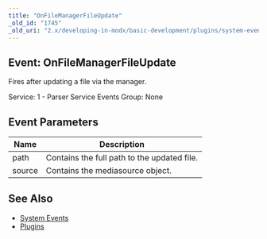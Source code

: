 ```yaml
---
title: "OnFileManagerFileUpdate"
_old_id: "1745"
_old_uri: "2.x/developing-in-modx/basic-development/plugins/system-events/onfilemanagerfileupdate"
---
```


## Event: OnFileManagerFileUpdate

Fires after updating a file via the manager.

Service: 1 - Parser Service Events 
Group: None

## Event Parameters

| Name   | Description                                 |
| ------ | ------------------------------------------- |
| path   | Contains the full path to the updated file. |
| source | Contains the mediasource object.            |

## See Also

- [System Events](developing-in-modx/basic-development/plugins/system-events)
- [Plugins](developing-in-modx/basic-development/plugins)
